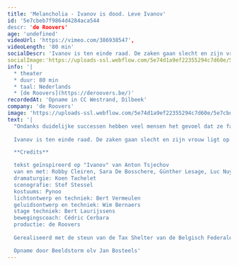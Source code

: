 ```yaml
---
title: 'Melancholia - Ivanov is dood. Leve Ivanov'
id: '5e7cbeb7f9864d4284aca544
descr: 'de Roovers'
age: 'undefined'
videoUrl: 'https://vimeo.com/386938547',
videoLength: '80 min'
socialDescr: 'Ivanov is ten einde raad. De zaken gaan slecht en zijn vrouw ligt op sterven. Hij isoleert zich van alles en iedereen. Hij laat zijn doodzieke vrouw aan haar lot over en brengt zijn avonden door bij zijn oude vriend Lebjedev. Diens dochter Sasja wordt verliefd op deze antiheld. Met haar ontwapenend enthousiasme probeert ze Ivanov een uitweg te bieden. Maar is er wel verzet mogelijk tegen het onontkoombare? Ivanov is een mens die tracht overeind te blijven in de ratrace van een samenleving in transitie. De Roovers deconstrueren Tsjechovs klassieker en maken er een eigen versie van. '
socialImage:'https://uploads-ssl.webflow.com/5e74d1a9ef22355294c7d60e/5e7cbdde88cc4344ab809faa_deRoovers_Melancholia_StefStessel_web.jpg'
info: '|
  * theater
  * duur: 80 min
  * taal: Nederlands
  * [de Roovers](https://deroovers.be/)'
recordedAt: 'Opname in CC Westrand, Dilbeek'
company: 'de Roovers'
image: 'https://uploads-ssl.webflow.com/5e74d1a9ef22355294c7d60e/5e7cbdde88cc4344ab809faa_deRoovers_Melancholia_StefStessel_web.jpg'
text: '|
  "Ondanks duidelijke successen hebben veel mensen het gevoel dat ze falen. Nooit zijn we mooi en succesvol genoeg, nooit in vergelijking met de ander als concurrent, maar ook met de ander die je zelf bent. Een race tegen je eigen schaduw kan je niet winnen." – Paul Verhaeghe.
  
  Ivanov is ten einde raad. De zaken gaan slecht en zijn vrouw ligt op sterven. Hij isoleert zich van alles en iedereen. Hij laat zijn doodzieke vrouw aan haar lot over en brengt zijn avonden door bij zijn oude vriend Lebjedev. Diens dochter Sasja wordt verliefd op deze antiheld. Met haar ontwapenend enthousiasme probeert ze Ivanov een uitweg te bieden. Maar is er wel verzet mogelijk tegen het onontkoombare? Ivanov is een mens die tracht overeind te blijven in de ratrace van een samenleving in transitie. De Roovers deconstrueren Tsjechovs klassieker en maken er een eigen versie van.

  **Credits**

  tekst geïnspireerd op "Ivanov" van Anton Tsjechov
  van en met: Robby Cleiren, Sara De Bosschere, Günther Lesage, Luc Nuyens, Sofie Sente, Timo Sterckx, Vincent Van Sande en Jolien Janssens
  dramaturgie: Koen Tachelet
  scenografie: Stef Stessel
  kostuums: Pynoo
  lichtontwerp en techniek: Bert Vermeulen
  geluidsontwerp en techniek: Wim Bernaers
  stage techniek: Bert Laurijssens
  bewegingscoach: Cédric Cerbara
  productie: de Roovers
  
  Gerealiseerd met de steun van de Tax Shelter van de Belgisch Federale Overheid via Cronos Invest NV

  Opname door Beeldstorm olv Jan Bosteels'
---
```

